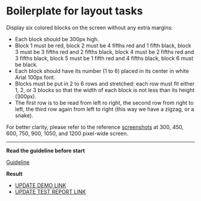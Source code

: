# Boilerplate for layout tasks

Display six colored blocks on the screen without any extra margins:

- Each block should be 300px high.
- Block 1 must be red, block 2 must be 4 fifths red and 1 fifth black, block 3 
must be 3 fifths red and 2 fifths black, block 4 must be 2 fifths red and 3 
fifths black, block 5 must be 1 fifth red and 4 fifths black, block 6 must be 
black.
- Each block should have its number (1 to 6) placed in its center in white Arial 
100px font.
- Blocks must be put in 2 to 6 rows and stretched: each row must fit either 1, 
2, or 3 blocks so that the width of each block is not less than its height 
(300px).
- The first row is to be read from left ro right, the second row from right to 
left, the third row again from left to right (this way we have a zigzag, or a 
snake).

For better clarity, please refer to the reference [screenshots](references) at 
300, 450, 600, 750, 900, 1050, and 1200 pixel-wide screen.

---
**Read the guideline before start**

[Guideline](https://github.com/mate-academy/layout_task-guideline/blob/master/README.md)

**Result**

- [UPDATE DEMO LINK](https://karpyshynroman.github.io/layout_snake/)
- [UPDATE TEST REPORT LINK](https://karpyshynroman.github.io/layout_snake/report/html_report/)
